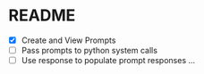 # README

- [x] Create and View Prompts
- [ ] Pass prompts to python system calls
- [ ] Use response to populate prompt responses
...
